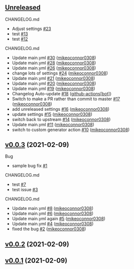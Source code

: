 #

## [Unreleased](https://github.com/mikeoconnor0308/changelog-generator-test/tree/HEAD)

CHANGELOG.md

- Adjust settings [\#23](https://github.com/mikeoconnor0308/changelog-generator-test/issues/23)
- test [\#13](https://github.com/mikeoconnor0308/changelog-generator-test/issues/13)
- test [\#12](https://github.com/mikeoconnor0308/changelog-generator-test/issues/12)

CHANGELOG.md

- Update main.yml [\#30](https://github.com/mikeoconnor0308/changelog-generator-test/pull/30) ([mikeoconnor0308](https://github.com/mikeoconnor0308))
- Update main.yml [\#28](https://github.com/mikeoconnor0308/changelog-generator-test/pull/28) ([mikeoconnor0308](https://github.com/mikeoconnor0308))
- Update main.yml [\#26](https://github.com/mikeoconnor0308/changelog-generator-test/pull/26) ([mikeoconnor0308](https://github.com/mikeoconnor0308))
- change lots of settings [\#24](https://github.com/mikeoconnor0308/changelog-generator-test/pull/24) ([mikeoconnor0308](https://github.com/mikeoconnor0308))
- Update main.yml [\#21](https://github.com/mikeoconnor0308/changelog-generator-test/pull/21) ([mikeoconnor0308](https://github.com/mikeoconnor0308))
- Update main.yml [\#20](https://github.com/mikeoconnor0308/changelog-generator-test/pull/20) ([mikeoconnor0308](https://github.com/mikeoconnor0308))
- Update main.yml [\#19](https://github.com/mikeoconnor0308/changelog-generator-test/pull/19) ([mikeoconnor0308](https://github.com/mikeoconnor0308))
- Changelog Auto-update [\#18](https://github.com/mikeoconnor0308/changelog-generator-test/pull/18) ([github-actions[bot]](https://github.com/apps/github-actions))
- Switch to make a PR rather than commit to master [\#17](https://github.com/mikeoconnor0308/changelog-generator-test/pull/17) ([mikeoconnor0308](https://github.com/mikeoconnor0308))
- add unreleased settings [\#16](https://github.com/mikeoconnor0308/changelog-generator-test/pull/16) ([mikeoconnor0308](https://github.com/mikeoconnor0308))
- update settings [\#15](https://github.com/mikeoconnor0308/changelog-generator-test/pull/15) ([mikeoconnor0308](https://github.com/mikeoconnor0308))
- switch back to upstream [\#14](https://github.com/mikeoconnor0308/changelog-generator-test/pull/14) ([mikeoconnor0308](https://github.com/mikeoconnor0308))
- Update main.yml [\#11](https://github.com/mikeoconnor0308/changelog-generator-test/pull/11) ([mikeoconnor0308](https://github.com/mikeoconnor0308))
- switch to custom generator action [\#10](https://github.com/mikeoconnor0308/changelog-generator-test/pull/10) ([mikeoconnor0308](https://github.com/mikeoconnor0308))

## [v0.0.3](https://github.com/mikeoconnor0308/changelog-generator-test/tree/v0.0.3) (2021-02-09)

Bug

- sample bug fix [\#1](https://github.com/mikeoconnor0308/changelog-generator-test/issues/1)

CHANGELOG.md

- test [\#7](https://github.com/mikeoconnor0308/changelog-generator-test/issues/7)
- test issue [\#3](https://github.com/mikeoconnor0308/changelog-generator-test/issues/3)

CHANGELOG.md

- Update main.yml [\#8](https://github.com/mikeoconnor0308/changelog-generator-test/pull/8) ([mikeoconnor0308](https://github.com/mikeoconnor0308))
- Update main.yml [\#6](https://github.com/mikeoconnor0308/changelog-generator-test/pull/6) ([mikeoconnor0308](https://github.com/mikeoconnor0308))
- Update main.yml again [\#5](https://github.com/mikeoconnor0308/changelog-generator-test/pull/5) ([mikeoconnor0308](https://github.com/mikeoconnor0308))
- Update main.yml [\#4](https://github.com/mikeoconnor0308/changelog-generator-test/pull/4) ([mikeoconnor0308](https://github.com/mikeoconnor0308))
- fixed the bug [\#2](https://github.com/mikeoconnor0308/changelog-generator-test/pull/2) ([mikeoconnor0308](https://github.com/mikeoconnor0308))

## [v0.0.2](https://github.com/mikeoconnor0308/changelog-generator-test/tree/v0.0.2) (2021-02-09)

## [v0.0.1](https://github.com/mikeoconnor0308/changelog-generator-test/tree/v0.0.1) (2021-02-09)



